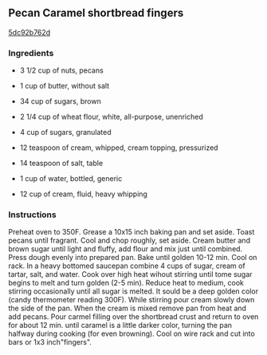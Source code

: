 ## Pecan Caramel shortbread fingers

[5dc92b762d](http://www.food.com/recipe/pecan-caramel-shortbread-fingers-84378)

### Ingredients

 - 3 1/2 cup of nuts, pecans

 - 1 cup of butter, without salt

 - 34 cup of sugars, brown

 - 2 1/4 cup of wheat flour, white, all-purpose, unenriched

 - 4 cup of sugars, granulated

 - 12 teaspoon of cream, whipped, cream topping, pressurized

 - 14 teaspoon of salt, table

 - 1 cup of water, bottled, generic

 - 12 cup of cream, fluid, heavy whipping

### Instructions

Preheat oven to 350F. Grease a 10x15 inch baking pan and set aside. Toast pecans until fragrant. Cool and chop roughly, set aside. Cream butter and brown sugar until light and fluffy, add flour and mix just until combined. Press dough evenly into prepared pan. Bake until golden 10-12 min. Cool on rack. In a heavy bottomed saucepan combine 4 cups of sugar, cream of tartar, salt, and water. Cook over high heat wihout stirring until tome sugar begins to melt and turn golden (2-5 min). Reduce heat to medium, cook stirring occasionally until all sugar is melted. It sould be a deep golden color (candy thermometer reading 300F). While stirring pour cream slowly down the side of the pan. When the cream is mixed remove pan from heat and add pecans. Pour carmel filling over the shortbread crust and return to oven for about 12 min. until caramel is a little darker color, turning the pan halfway during cooking (for even browning). Cool on wire rack and cut into bars or 1x3 inch"fingers".